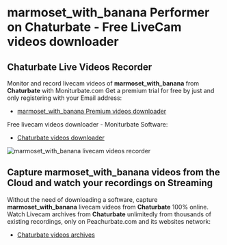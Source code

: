 # marmoset_with_banana Performer on Chaturbate - Free LiveCam videos downloader

## Chaturbate Live Videos Recorder

Monitor and record livecam videos of **marmoset_with_banana** from **Chaturbate** with Moniturbate.com
Get a premium trial for free by just and only registering with your Email address:
* [marmoset_with_banana Premium videos downloader](https://moniturbate.com/request-demo-licence-key.html)

Free livecam videos downloader - Moniturbate Software:
* [Chaturbate videos downloader](https://moniturbate.com/moniturbate-download-software.html)

![marmoset_with_banana livecam videos recorder](https://peachurnet.com/templates/moniturbate-software.png)


## Capture marmoset_with_banana videos from the Cloud and watch your recordings on Streaming

Without the need of downloading a software, capture **marmoset_with_banana** livecam videos from **Chaturbate** 100% online.
Watch Livecam archives from **Chaturbate** unlimitedly from thousands of existing recordings, only on Peachurbate.com and its websites network:
* [Chaturbate videos archives](https://peachurnet.com/)